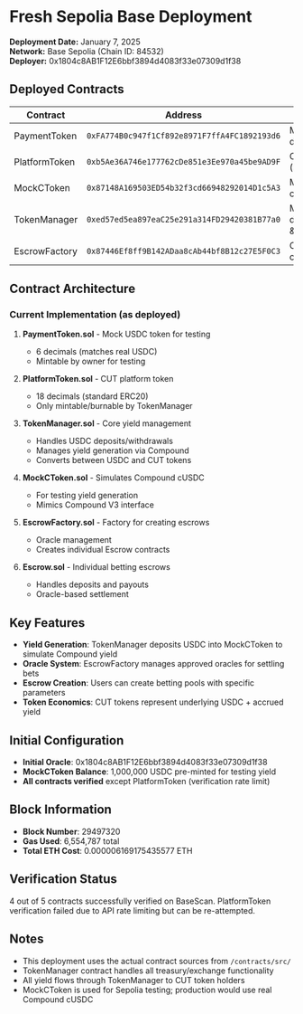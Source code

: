 # Fresh Sepolia Base Deployment

**Deployment Date:** January 7, 2025  
**Network:** Base Sepolia (Chain ID: 84532)  
**Deployer:** 0x1804c8AB1F12E6bbf3894d4083f33e07309d1f38

## Deployed Contracts

| Contract      | Address                                      | Purpose                              | Verified |
| ------------- | -------------------------------------------- | ------------------------------------ | -------- |
| PaymentToken  | `0xFA774B0c947f1Cf892e8971F7ffA4FC1892193d6` | Mock USDC (6 decimals)               | ✅       |
| PlatformToken | `0xb5Ae36A746e177762cDe851e3Ee970a45be9AD9F` | CUT platform token (18 decimals)     | ❌       |
| MockCToken    | `0x87148A169503ED54b32f3cd66948292014D1c5A3` | Mock Compound cUSDC                  | ✅       |
| TokenManager  | `0xed57ed5ea897eaC25e291a314FD29420381B77a0` | Manages deposits/withdrawals & yield | ✅       |
| EscrowFactory | `0x87446Ef8ff9B142ADaa8cAb44bf8B12c27E5F0C3` | Creates escrow contracts             | ✅       |

## Contract Architecture

### Current Implementation (as deployed)

1. **PaymentToken.sol** - Mock USDC token for testing

   - 6 decimals (matches real USDC)
   - Mintable by owner for testing

2. **PlatformToken.sol** - CUT platform token

   - 18 decimals (standard ERC20)
   - Only mintable/burnable by TokenManager

3. **TokenManager.sol** - Core yield management

   - Handles USDC deposits/withdrawals
   - Manages yield generation via Compound
   - Converts between USDC and CUT tokens

4. **MockCToken.sol** - Simulates Compound cUSDC

   - For testing yield generation
   - Mimics Compound V3 interface

5. **EscrowFactory.sol** - Factory for creating escrows

   - Oracle management
   - Creates individual Escrow contracts

6. **Escrow.sol** - Individual betting escrows
   - Handles deposits and payouts
   - Oracle-based settlement

## Key Features

- **Yield Generation**: TokenManager deposits USDC into MockCToken to simulate Compound yield
- **Oracle System**: EscrowFactory manages approved oracles for settling bets
- **Escrow Creation**: Users can create betting pools with specific parameters
- **Token Economics**: CUT tokens represent underlying USDC + accrued yield

## Initial Configuration

- **Initial Oracle**: 0x1804c8AB1F12E6bbf3894d4083f33e07309d1f38
- **MockCToken Balance**: 1,000,000 USDC pre-minted for testing yield
- **All contracts verified** except PlatformToken (verification rate limit)

## Block Information

- **Block Number**: 29497320
- **Gas Used**: 6,554,787 total
- **Total ETH Cost**: 0.000006169175435577 ETH

## Verification Status

4 out of 5 contracts successfully verified on BaseScan. PlatformToken verification failed due to API rate limiting but can be re-attempted.

## Notes

- This deployment uses the actual contract sources from `/contracts/src/`
- TokenManager contract handles all treasury/exchange functionality
- All yield flows through TokenManager to CUT token holders
- MockCToken is used for Sepolia testing; production would use real Compound cUSDC
